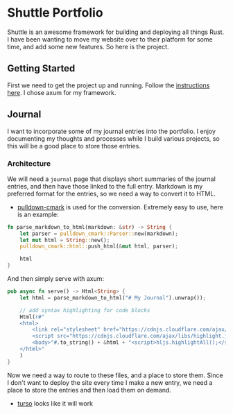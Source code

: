 # Shuttle Portfolio

Shuttle is an awesome framework for building and deploying all things Rust. I have been wanting to move my website over to their platform for some time, and add some new features. So here is the project.

## Getting Started

First we need to get the project up and running. Follow the [instructions here](https://docs.shuttle.rs/getting-started/installation). I chose axum for my framework.

## Journal

I want to incorporate some of my journal entries into the portfolio. I enjoy documenting my thoughts and processes while I build various projects, so this will be a good place to store those entries.

### Architecture

We will need a `journal` page that displays short summaries of the journal entries, and then have those linked to the full entry. Markdown is my preferred format for the entries, so we need a way to convert it to HTML.

- [pulldown-cmark](https://docs.rs/pulldown-cmark/latest/pulldown_cmark/) is used for the conversion. Extremely easy to use, here is an example:

```rust
fn parse_markdown_to_html(markdown: &str) -> String {
    let parser = pulldown_cmark::Parser::new(markdown);
    let mut html = String::new();
    pulldown_cmark::html::push_html(&mut html, parser);

    html
}
```

And then simply serve with axum:

```rust
pub async fn serve() -> Html<String> {
    let html = parse_markdown_to_html("# My Journal").unwrap());

    // add syntax highlighting for code blocks
    Html(r#"
    <html>
        <link rel="stylesheet" href="https://cdnjs.cloudflare.com/ajax/libs/highlight.js/11.9.0/styles/default.min.css">
        <script src="https://cdnjs.cloudflare.com/ajax/libs/highlight.js/11.9.0/highlight.min.js"></script>
        <body>"#.to_string() + &html + "<script>hljs.highlightAll();</script></body>
    </html>"
    )
}
```

Now we need a way to route to these files, and a place to store them. Since I don't want to deploy the site every time I make a new entry, we need a place to store the entries and then load them on demand. 

- [turso](https://app.turso.tech) looks like it will work
